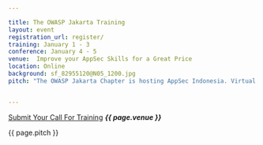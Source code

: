 ```yaml
---

title: The OWASP Jakarta Training 
layout: event
registration_url: register/
training: January 1 - 3
conference: January 4 - 5
venue:  Improve your AppSec Skills for a Great Price
location: Online
background: sf_82955120@N05_1200.jpg
pitch: "The OWASP Jakarta Chapter is hosting AppSec Indonesia. Virtual training courses will be given on TBD.The virtual training classes are 8 hour courses offered in 4-hour blocks on the two days above in each month.The trainings will begin at TBD Jakarta Time"<br>


---
```


<!-- rebuild 12 -->
[Submit Your Call For Training](https://docs.google.com/forms/d/e/1FAIpQLSf5-HG08kha6dDzUOrgo3WXT9LcR9VUnTQr3lLkQjJzZ5LCZw/viewform)
***{{ page.venue }}***

{{ page.pitch }}
